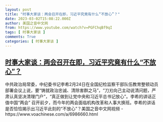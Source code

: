 ```yaml
---
layout: post
title: "时事大家谈：两会召开在即，习近平究竟有什么“不放心”？"
date: 2023-03-02T15:08:22.000Z
author: 美国之音中文网
from: https://www.youtube.com/watch?v=PGFChqBf9qI
tags: [ 时事大家谈 ]
comments: True
categories: [ 时事大家谈 ]
---
```

<!--1677769702000-->
[时事大家谈：两会召开在即，习近平究竟有什么“不放心”？](https://www.youtube.com/watch?v=PGFChqBf9qI)
------

<div>
中共政治局常委，中纪委书记李希2月24日在全国纪检监察干部队伍教育整顿动员部署会议上说，要“铸就政治忠诚、清除害群之马”，“刀刃向己主动说清问题，严肃认真坚决清理门户”，“真正做到让党中央和习近平总书记放心”。李希的讲话正值中国“两会” 召开前夕，而今年的两会面临机构改革和人事大换班。李希的讲话是否恰恰揭示出习近平此刻的“不放心”？美国之音中文网视频 - https://www.voachinese.com/a/6986660.html
</div>
